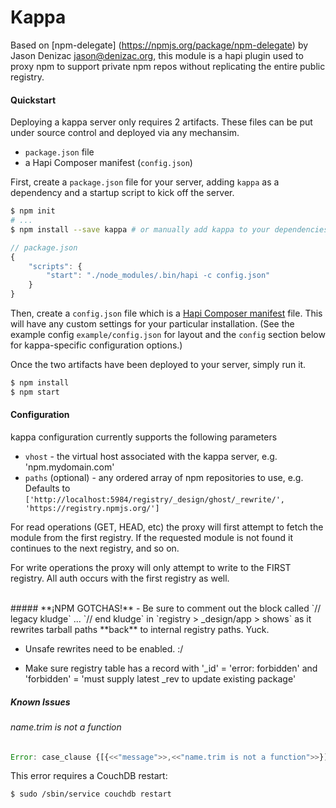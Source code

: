 Kappa
======

Based on [npm-delegate] (https://npmjs.org/package/npm-delegate) by Jason Denizac <jason@denizac.org>, this module
is a hapi plugin used to proxy npm to support private npm repos without replicating the entire public registry.

#### Quickstart
Deploying a kappa server only requires 2 artifacts. These files can be put under source control and
deployed via any mechansim.
- `package.json` file 
- a Hapi Composer manifest (`config.json`)
 


First, create a `package.json` file for your server, adding `kappa` as a dependency and a startup script
to kick off the server.
```bash
$ npm init
# ...
$ npm install --save kappa # or manually add kappa to your dependencies
```

```javascript
// package.json
{
    "scripts": {
        "start": "./node_modules/.bin/hapi -c config.json"
    }
}
```

Then, create a `config.json` file which is a [Hapi Composer manifest](http://spumko.github.io/resource/api/#hapi-composer)
file. This will have any custom settings for your particular installation. (See the example config `example/config.json`
for layout and the `config` section below for kappa-specific configuration options.)

Once the two artifacts have been deployed to your server, simply run it.
```bash
$ npm install
$ npm start
```


#### Configuration
kappa configuration currently supports the following parameters

- `vhost` - the virtual host associated with the kappa server, e.g. 'npm.mydomain.com'
- `paths` (optional) - any ordered array of npm repositories to use, e.g. Defaults to `['http://localhost:5984/registry/_design/ghost/_rewrite/', 'https://registry.npmjs.org/']`

For read operations (GET, HEAD, etc) the proxy will first attempt to fetch the module from the first registry.
If the requested module is not found it continues to the next registry, and so on.

For write operations the proxy will only attempt to write to the FIRST registry. All auth occurs with the first registry as well.


<br>
##### **¡NPM GOTCHAS!**
- Be sure to comment out the block called `// legacy kludge` ... `// end kludge` in
`registry > _design/app > shows` as it rewrites tarball paths **back** to internal registry paths. Yuck.

- Unsafe rewrites need to be enabled. :/

- Make sure registry table has a record with '_id' = 'error: forbidden' and 'forbidden' = 'must supply latest _rev to update existing package'


##### Known Issues
###### name.trim is not a function
```javascript
Error: case_clause {[{<<"message">>,<<"name.trim is not a function">>}]}
```
This error requires a CouchDB restart:
```bash
$ sudo /sbin/service couchdb restart
```

